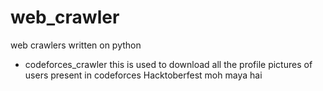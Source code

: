# web_crawler
web crawlers written on python 


* codeforces_crawler
this is used to download all the profile pictures of users present in codeforces
Hacktoberfest moh maya hai 
